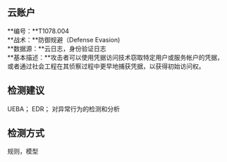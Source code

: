 ## 云账户  
**编号：**T1078.004  
**战术：**防御规避（Defense Evasion)  
**数据源：**云日志，身份验证日志  
**基本描述：**攻击者可以使用凭据访问技术窃取特定用户或服务帐户的凭据，或者通过社会工程在其侦察过程中更早地捕获凭据，以获得初始访问权。  
## 检测建议  
UEBA；
EDR；
对异常行为的检测和分析  
## 检测方式  
规则，模型
